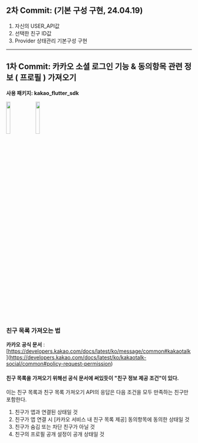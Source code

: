 
## 2차 Commit: (기본 구성 구현, 24.04.19)  
1. 자신의 USER_API값
2. 선택한 친구 ID값
3. Provider 상태관리
기본구성 구현
---
## 1차 Commit: 카카오 소셜 로그인 기능 & 동의항목 관련 정보 ( 프로필 ) 가져오기  

**사용 패키지: kakao_flutter_sdk**  

<img src="https://github.com/alscks6521/login-kakao/assets/112923685/c0d8a444-a0f0-49c5-820d-50b6e48d0f12" width="15%">
<img src="https://github.com/alscks6521/login-kakao/assets/112923685/a1a59171-1fe3-40cf-8c50-8c19381432e4" width="15%">


### 친구 목록 가져오는 법 
**카카오 공식 문서** : [[https://developers.kakao.com/docs/latest/ko/message/common#kakaotalk  ](https://developers.kakao.com/docs/latest/ko/message/common#policy-request-permission) ](https://developers.kakao.com/docs/latest/ko/kakaotalk-social/common#policy-request-permission)  

#### 친구 목록을 가져오기 위해선 공식 문서에 써있듯이 "친구 정보 제공 조건"이 있다.  
이는 친구 목록과 친구 목록 가져오기 API의 응답은 다음 조건을 모두 만족하는 친구만 포함한다.  
1. 친구가 앱과 연결된 상태일 것  
2. 친구가 앱 연결 시 [카카오 서비스 내 친구 목록 제공] 동의항목에 동의한 상태일 것  
3. 친구가 숨김 또는 차단 친구가 아닐 것  
4. 친구의 프로필 공개 설정이 공개 상태일 것

